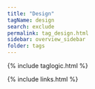 ```yaml
---
title: "Design"
tagName: design
search: exclude
permalink: tag_design.html
sidebar: overview_sidebar
folder: tags
---
```

{% include taglogic.html %}

{% include links.html %}
